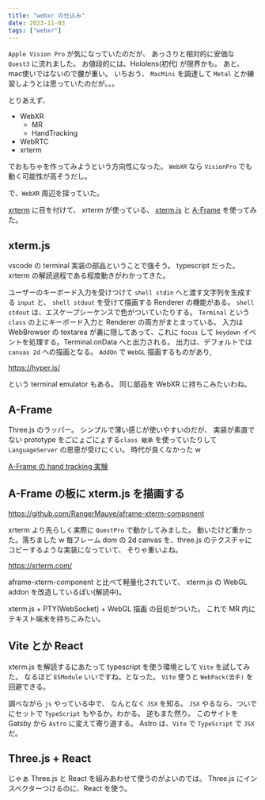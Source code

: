 ```yaml
---
title: "webxr の仕込み"
date: 2023-11-03
tags: ["webxr"]
---
```


`Apple Vision Pro` が気になっていたのだが、
あっさりと相対的に安価な `Quest3` に流れました。
お値段的には、Hololens(初代) が限界かも。
あと、mac使いではないので腰が重い。
いちおう、 `MacMini` を調達して `Metal` とか練習しようとは思っていたのだが。。。

とりあえず、

- WebXR
  - MR
  - HandTracking
- WebRTC
- xrterm

でおもちゃを作ってみようという方向性になった。
`WebXR` なら `VisionPro` でも動く可能性が高そうだし。

で、`WebXR` 周辺を探っていた。

[xrterm](https://xrterm.com/) に目を付けて、
xrterm が使っている、
[xterm.js](http://xtermjs.org/) と [A-Frame](https://aframe.io/docs/1.4.0/introduction/) を使ってみた。

## xterm.js

vscode の terminal 実装の部品ということで強そう。
typescript だった。
xrterm の解読過程である程度動きがわかってきた。

ユーザーのキーボード入力を受けつけて `shell stdin` へと渡す文字列を生成する `input` と、
`shell stdout` を受けて描画する Renderer の機能がある。
`shell stdout` は、エスケープシーケンスで色がついていたりする。
`Terminal` という `class` の上にキーボード入力と Renderer の両方がまとまっている。
入力は WebBrowser の textarea が裏に隠してあって、これに `focus` して `keydown` イベントを処理する。Terminal.onData へと出力される。
出力は、デフォルトでは `canvas 2d` への描画となる。
`AddOn` で `WebGL` 描画するものがあり,

https://hyper.is/

という terminal emulator もある。
同じ部品を WebXR に持ちこみたいわね。

## A-Frame

Three.js のラッパー。
シンプルで薄い感じが使いやすいのだが、
実装が素直でない prototype をごにょごにょする`class 継承` を使っていたりして
`LanguageServer` の恩恵が受けにくい。
時代が良くなかった w

[A-Frame の hand tracking 実験](https://ousttrue.github.io/aframe-hands/)

## A-Frame の板に xterm.js を描画する

https://github.com/RangerMauve/aframe-xterm-component

xrterm より先らしく実際に `QuestPro` で動かしてみました。
動いたけど重かった。落ちました w
毎フレーム dom の 2d canvas を、three.js のテクスチャにコピーするような実装になっていて、
そりゃ重いよね。

https://xrterm.com/

aframe-xterm-component と比べて軽量化されていて、
xterm.js の WebGL addon を改造しているぽい(解読中)。

xterm.js + PTY(WebSocket) + WebGL 描画 の目処がついた。
これで MR 内に テキスト端末を持ちこみたい。

## Vite とか React

xterm.js を解読するにあたって typescript を使う環境として `Vite` を試してみた。
なるほど `ESModule` いいですね。となった。
`Vite` 使うと `WebPack(苦手)` を回避できる。

調べながら `js` やっている中で、 なんとなく `JSX` を知る。
`JSX` やるなら、ついでにセットで `TypeScript` もやるか。わかる。
逆もまた然り。
このサイトを Gatsby から `Astro` に変えて寄り道する。
Astro は、`Vite` で `TypeScript` で `JSX` だ。

## Three.js + React

じゃぁ Three.js と React を組みあわせて使うのがよいのでは。
Three.js にインスペクターつけるのに、React を使う。

